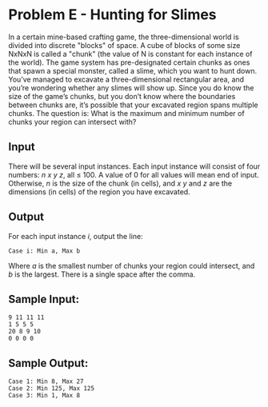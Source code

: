# Problem E - Hunting for Slimes
In a certain mine-based crafting game, the three-dimensional world is divided into discrete "blocks" of space.  A cube of blocks of some size NxNxN is called a "chunk" (the value of N is constant for each instance of the world).  The game system has pre-designated certain chunks as ones that spawn a special monster, called a slime, which you want to hunt down.  You’ve managed to excavate a three-dimensional rectangular area, and you’re wondering whether any slimes will show up.  Since you do know the size of the game’s chunks, but you don’t know where the boundaries between chunks are, it’s possible that your excavated region spans multiple chunks.  The question is: What is the maximum and minimum number of chunks your region can intersect with?

## Input
There will be several input instances.  Each input instance will consist of four numbers: *n x y z*, all ≤ 100.  A value of 0 for all values will mean end of input.  Otherwise, *n* is the size of the chunk (in cells), and *x y* and *z* are the dimensions (in cells) of the region you have excavated.

## Output
For each input instance *i*, output the line:

```
Case i: Min a, Max b
```

Where *a* is the smallest number of chunks your region could intersect, and *b* is the largest.  There is a single space after the comma.

## Sample Input:
```
9 11 11 11
1 5 5 5
20 8 9 10
0 0 0 0
```

## Sample Output:
```
Case 1: Min 8, Max 27
Case 2: Min 125, Max 125
Case 3: Min 1, Max 8
```